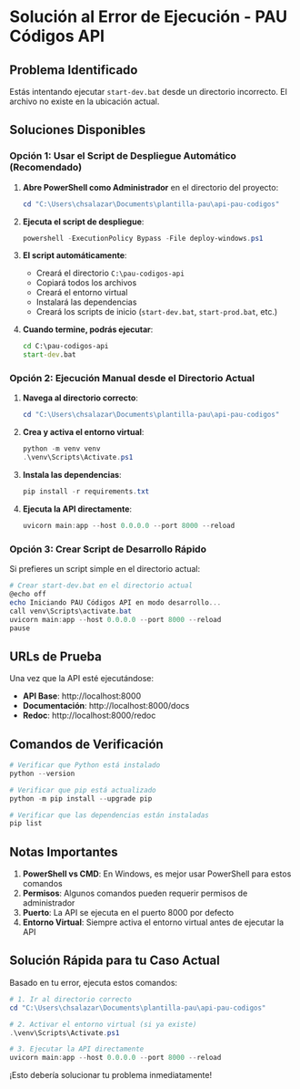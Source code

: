 # Solución al Error de Ejecución - PAU Códigos API

## Problema Identificado
Estás intentando ejecutar `start-dev.bat` desde un directorio incorrecto. El archivo no existe en la ubicación actual.

## Soluciones Disponibles

### Opción 1: Usar el Script de Despliegue Automático (Recomendado)

1. **Abre PowerShell como Administrador** en el directorio del proyecto:
   ```powershell
   cd "C:\Users\chsalazar\Documents\plantilla-pau\api-pau-codigos"
   ```

2. **Ejecuta el script de despliegue**:
   ```powershell
   powershell -ExecutionPolicy Bypass -File deploy-windows.ps1
   ```

3. **El script automáticamente**:
   - Creará el directorio `C:\pau-codigos-api`
   - Copiará todos los archivos
   - Creará el entorno virtual
   - Instalará las dependencias
   - Creará los scripts de inicio (`start-dev.bat`, `start-prod.bat`, etc.)

4. **Cuando termine, podrás ejecutar**:
   ```cmd
   cd C:\pau-codigos-api
   start-dev.bat
   ```

### Opción 2: Ejecución Manual desde el Directorio Actual

1. **Navega al directorio correcto**:
   ```powershell
   cd "C:\Users\chsalazar\Documents\plantilla-pau\api-pau-codigos"
   ```

2. **Crea y activa el entorno virtual**:
   ```powershell
   python -m venv venv
   .\venv\Scripts\Activate.ps1
   ```

3. **Instala las dependencias**:
   ```powershell
   pip install -r requirements.txt
   ```

4. **Ejecuta la API directamente**:
   ```powershell
   uvicorn main:app --host 0.0.0.0 --port 8000 --reload
   ```

### Opción 3: Crear Script de Desarrollo Rápido

Si prefieres un script simple en el directorio actual:

```powershell
# Crear start-dev.bat en el directorio actual
@echo off
echo Iniciando PAU Códigos API en modo desarrollo...
call venv\Scripts\activate.bat
uvicorn main:app --host 0.0.0.0 --port 8000 --reload
pause
```

## URLs de Prueba

Una vez que la API esté ejecutándose:
- **API Base**: http://localhost:8000
- **Documentación**: http://localhost:8000/docs
- **Redoc**: http://localhost:8000/redoc

## Comandos de Verificación

```powershell
# Verificar que Python está instalado
python --version

# Verificar que pip está actualizado
python -m pip install --upgrade pip

# Verificar que las dependencias están instaladas
pip list
```

## Notas Importantes

1. **PowerShell vs CMD**: En Windows, es mejor usar PowerShell para estos comandos
2. **Permisos**: Algunos comandos pueden requerir permisos de administrador
3. **Puerto**: La API se ejecuta en el puerto 8000 por defecto
4. **Entorno Virtual**: Siempre activa el entorno virtual antes de ejecutar la API

## Solución Rápida para tu Caso Actual

Basado en tu error, ejecuta estos comandos:

```powershell
# 1. Ir al directorio correcto
cd "C:\Users\chsalazar\Documents\plantilla-pau\api-pau-codigos"

# 2. Activar el entorno virtual (si ya existe)
.\venv\Scripts\Activate.ps1

# 3. Ejecutar la API directamente
uvicorn main:app --host 0.0.0.0 --port 8000 --reload
```

¡Esto debería solucionar tu problema inmediatamente!